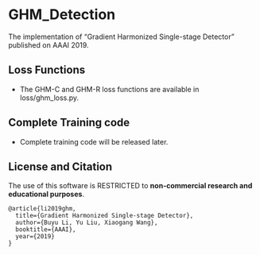 # GHM_Detection
The implementation of “Gradient Harmonized Single-stage Detector” published on AAAI 2019.

## Loss Functions
* The GHM-C and GHM-R loss functions are available in loss/ghm_loss.py.

## Complete Training code
* Complete training code will be released later.

## License and Citation
The use of this software is RESTRICTED to **non-commercial research and educational purposes**.

```
@article{li2019ghm,
  title={Gradient Harmonized Single-stage Detector},
  author={Buyu Li, Yu Liu, Xiaogang Wang},
  booktitle={AAAI},
  year={2019}
}
```
